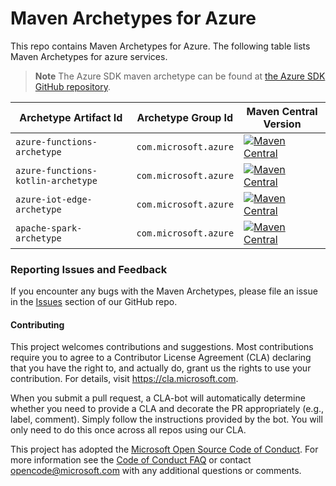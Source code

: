# Maven Archetypes for Azure

This repo contains Maven Archetypes for Azure. The following table lists Maven Archetypes for azure services.

> **Note**
> The Azure SDK maven archetype can be found at [the Azure SDK GitHub repository](https://github.com/Azure/azure-sdk-for-java/tree/main/sdk/tools/azure-sdk-archetype).



Archetype Artifact Id | Archetype Group Id | Maven Central Version
---|---|---
`azure-functions-archetype`|`com.microsoft.azure`| [![Maven Central](https://maven-badges.herokuapp.com/maven-central/com.microsoft.azure/azure-functions-archetype/badge.svg?style=plastic)](https://maven-badges.herokuapp.com/maven-central/com.microsoft.azure/azure-functions-archetype)
`azure-functions-kotlin-archetype`|`com.microsoft.azure`| [![Maven Central](https://maven-badges.herokuapp.com/maven-central/com.microsoft.azure/azure-functions-kotlin-archetype/badge.svg?style=plastic)](https://maven-badges.herokuapp.com/maven-central/com.microsoft.azure/azure-functions-kotlin-archetype)
`azure-iot-edge-archetype`|`com.microsoft.azure`| [![Maven Central](https://maven-badges.herokuapp.com/maven-central/com.microsoft.azure/azure-iot-edge-archetype/badge.svg?style=plastic)](https://maven-badges.herokuapp.com/maven-central/com.microsoft.azure/azure-iot-edge-archetype)
`apache-spark-archetype`|`com.microsoft.azure`| [![Maven Central](https://maven-badges.herokuapp.com/maven-central/com.microsoft.azure/apache-spark-archetype/badge.svg?style=plastic)](https://maven-badges.herokuapp.com/maven-central/com.microsoft.azure/apache-spark-archetype)

### Reporting Issues and Feedback
If you encounter any bugs with the Maven Archetypes, please file an issue in the [Issues](https://github.com/microsoft/azure-maven-archetypes/issues) section of our GitHub repo.

#### Contributing

This project welcomes contributions and suggestions.  Most contributions require you to agree to a
Contributor License Agreement (CLA) declaring that you have the right to, and actually do, grant us
the rights to use your contribution. For details, visit https://cla.microsoft.com.

When you submit a pull request, a CLA-bot will automatically determine whether you need to provide
a CLA and decorate the PR appropriately (e.g., label, comment). Simply follow the instructions
provided by the bot. You will only need to do this once across all repos using our CLA.

This project has adopted the [Microsoft Open Source Code of Conduct](https://opensource.microsoft.com/codeofconduct/).
For more information see the [Code of Conduct FAQ](https://opensource.microsoft.com/codeofconduct/faq/) or
contact [opencode@microsoft.com](mailto:opencode@microsoft.com) with any additional questions or comments.
